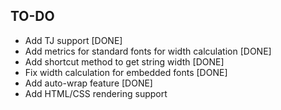 TO-DO
-----

- Add TJ support [DONE]
- Add metrics for standard fonts for width calculation [DONE]
- Add shortcut method to get string width [DONE]
- Fix width calculation for embedded fonts [DONE]
- Add auto-wrap feature [DONE]
- Add HTML/CSS rendering support
